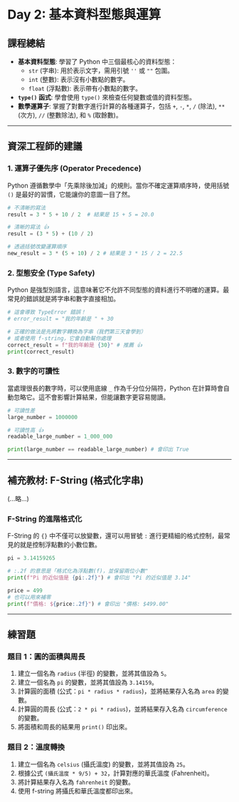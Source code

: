 # Day 2: 基本資料型態與運算

## 課程總結

- **基本資料型態**: 學習了 Python 中三個最核心的資料型態：
  - `str` (字串): 用於表示文字，需用引號 `''` 或 `""` 包圍。
  - `int` (整數): 表示沒有小數點的數字。
  - `float` (浮點數): 表示帶有小數點的數字。
- **`type()` 函式**: 學會使用 `type()` 來檢查任何變數或值的資料型態。
- **數學運算子**: 掌握了對數字進行計算的各種運算子，包括 `+`, `-`, `*`, `/` (除法), `**` (次方), `//` (整數除法), 和 `%` (取餘數)。

---

## 資深工程師的建議

### 1. 運算子優先序 (Operator Precedence)

Python 遵循數學中「先乘除後加減」的規則。當你不確定運算順序時，使用括號 `()` 是最好的習慣，它能讓你的意圖一目了然。

```python
# 不清晰的寫法
result = 3 * 5 + 10 / 2  # 結果是 15 + 5 = 20.0

# 清晰的寫法 👍
result = (3 * 5) + (10 / 2)

# 透過括號改變運算順序
new_result = 3 * (5 + 10) / 2 # 結果是 3 * 15 / 2 = 22.5
```

### 2. 型態安全 (Type Safety)

Python 是強型別語言，這意味著它不允許不同型態的資料進行不明確的運算。最常見的錯誤就是將字串和數字直接相加。

```python
# 這會導致 TypeError 錯誤！
# error_result = "我的年齡是 " + 30

# 正確的做法是先將數字轉換為字串（我們第三天會學到）
# 或者使用 f-string，它會自動幫你處理
correct_result = f"我的年齡是 {30}" # 推薦 👍
print(correct_result)
```

### 3. 數字的可讀性

當處理很長的數字時，可以使用底線 `_` 作為千分位分隔符，Python 在計算時會自動忽略它。這不會影響計算結果，但能讓數字更容易閱讀。

```python
# 可讀性差
large_number = 1000000

# 可讀性高 👍
readable_large_number = 1_000_000

print(large_number == readable_large_number) # 會印出 True
```

---

## 補充教材: F-String (格式化字串)

(...略...)

### F-String 的進階格式化

F-String 的 `{}` 中不僅可以放變數，還可以用冒號 `:` 進行更精細的格式控制，最常見的就是控制浮點數的小數位數。

```python
pi = 3.14159265

# :.2f 的意思是「格式化為浮點數(f)，並保留兩位小數"
print(f"Pi 的近似值是 {pi:.2f}") # 會印出 "Pi 的近似值是 3.14"

price = 499
# 也可以用來補零
print(f"價格: ${price:.2f}") # 會印出 "價格: $499.00"
```

---

## 練習題

### 題目 1：圓的面積與周長

1.  建立一個名為 `radius` (半徑) 的變數，並將其值設為 `5`。
2.  建立一個名為 `pi` 的變數，並將其值設為 `3.14159`。
3.  計算圓的面積 (公式：`pi * radius * radius`)，並將結果存入名為 `area` 的變數。
4.  計算圓的周長 (公式：`2 * pi * radius`)，並將結果存入名為 `circumference` 的變數。
5.  將面積和周長的結果用 `print()` 印出來。

### 題目 2：溫度轉換

1.  建立一個名為 `celsius` (攝氏溫度) 的變數，並將其值設為 `25`。
2.  根據公式 `(攝氏溫度 * 9/5) + 32`，計算對應的華氏溫度 (Fahrenheit)。
3.  將計算結果存入名為 `fahrenheit` 的變數。
4.  使用 f-string 將攝氏和華氏溫度都印出來。
